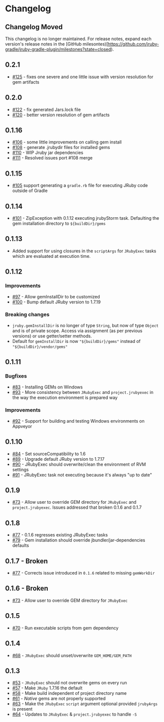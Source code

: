 # Changelog

## Changelog Moved

This changelog is no longer maintained. For release notes, expand each version's release notes in the [GitHub milesontes)[https://github.com/jruby-gradle/jruby-gradle-plugin/milestones?state=closed).

## 0.2.1

* [#125](https://github.com/jruby-gradle/jruby-gradle-plugin/pull/125) - fixes one severe and one little issue with version resolution for gem artifacts

## 0.2.0

* [#122](https://github.com/jruby-gradle/jruby-gradle-plugin/pull/122) - fix generated Jars.lock file
* [#120](https://github.com/jruby-gradle/jruby-gradle-plugin/pull/120) - better version resolution of gem artifacts

## 0.1.16

* [#106](https://github.com/jruby-gradle/jruby-gradle-plugin/pull/106) - some little improvements on calling gem install
* [#108](https://github.com/jruby-gradle/jruby-gradle-plugin/pull/108) - generate .jrubydir files for installed gems
* [#110](https://github.com/jruby-gradle/jruby-gradle-plugin/pull/110) - WIP Jruby jar dependencies
* [#111](https://github.com/jruby-gradle/jruby-gradle-plugin/pull/111) -  Resolved issues port #108 merge

## 0.1.15

* [#105](https://github.com/jruby-gradle/jruby-gradle-plugin/pull/105) support
  generating a `gradle.rb` file for executing JRuby code outside of Gradle

## 0.1.14

* [#101](https://github.com/jruby-gradle/jruby-gradle-plugin/issues/101) -
  ZipException with 0.1.12 executing jrubyStorm task. Defaulting the gem
  installation directory to `${buildDir}/gems`

## 0.1.13

* Added support for using closures in the `scriptArgs` for `JRubyExec` tasks
  which are evaluated at execution time.


## 0.1.12

### Improvements

* [#97](https://github.com/jruby-gradle/jruby-gradle-plugin/issues/97) - Allow
  gemInstallDir to be customized
* [#100](https://github.com/jruby-gradle/jruby-gradle-plugin/issues/100) - Bump
  default JRuby version to 1.7.19


### Breaking changes

* `jruby.gemInstallDir` is no longer of type `String`, but now of type `Object` and is of private scope. Access via
   assignment (as per previous versions) or use getter/setter methods.
* Default for `gemInstallDir` is now `"${buildDir}/gems"` instead of `"${buildDir}/vendor/gems"`

## 0.1.11

### Bugfixes

* [#83](https://github.com/jruby-gradle/jruby-gradle-plugin/issues/83) - Installing GEMs
  on Windows
* [#93](https://github.com/jruby-gradle/jruby-gradle-plugin/issues/93) - More consistency
  between `JRubyExec` and `project.jrubyexec` in the way the execution environment is prepared
  way

### Improvements

* [#92](https://github.com/jruby-gradle/jruby-gradle-plugin/issues/92) - Support for building
  and testing Windows environments on Appveyor

## 0.1.10

* [#84](https://github.com/jruby-gradle/jruby-gradle-plugin/issues/84) - Set
  sourceCompatibility to 1.6
* [#89](https://github.com/jruby-gradle/jruby-gradle-plugin/issues/89) -
  Upgrade default JRuby version to 1.7.17
* [#90](https://github.com/jruby-gradle/jruby-gradle-plugin/issues/90) -
  JRubyExec should overwrite/clean the environment of RVM settings
* [#91](https://github.com/jruby-gradle/jruby-gradle-plugin/issues/91) -
  JRubyExec task not executing because it's always "up to date"

## 0.1.9

* [#73](https://github.com/jruby-gradle/jruby-gradle-plugin/issues/73) - Allow
  user to override GEM directory for `JRubyExec` and `project.jrubyexec`.
  Issues addressed that broken 0.1.6 and 0.1.7

## 0.1.8

* [#77](https://github.com/jruby-gradle/jruby-gradle-plugin/issues/77) - 0.1.6
  regresses existing JRubyExec tasks
* [#79](https://github.com/jruby-gradle/jruby-gradle-plugin/issues/79) - Gem
  installation should override jbundler/jar-dependencies defaults

## 0.1.7 - Broken

* [#77](https://github.com/jruby-gradle/jruby-gradle-plugin/issues/77) - Corrects issue introduced in `0.1.6` related to missing `gemWorkDir`


## 0.1.6 - Broken

* [#73](https://github.com/jruby-gradle/jruby-gradle-plugin/issues/73) - Allow user to override GEM directory for `JRubyExec`

## 0.1.5

* [#70](https://github.com/jruby-gradle/jruby-gradle-plugin/issues/70) - Run executable scripts from gem dependency

## 0.1.4

* [#68](https://github.com/jruby-gradle/jruby-gradle-plugin/issues/68) - `JRubyExec` should unset/overwrite `GEM_HOME/GEM_PATH`

## 0.1.3

* [#53](https://github.com/jruby-gradle/jruby-gradle-plugin/issues/53) - `JRubyExec` should not overwrite gems on every run
* [#57](https://github.com/jruby-gradle/jruby-gradle-plugin/issues/57) - Make `JRuby` 1.7.16 the default
* [#58](https://github.com/jruby-gradle/jruby-gradle-plugin/issues/58) - Make build independent of project directory name
* [#61](https://github.com/jruby-gradle/jruby-gradle-plugin/issues/61) - _Native_ gems are not properly supported 
* [#63](https://github.com/jruby-gradle/jruby-gradle-plugin/pull/63) - Make the `JRubyExec` `script` argument optional provided `jrubyArgs` is present
* [#64](https://github.com/jruby-gradle/jruby-gradle-plugin/pull/64) - Updates to `JRubyExec` & `project.jrubyexec` to handle `-S`

